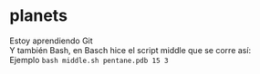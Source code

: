 # planets  
Estoy aprendiendo Git  
Y también Bash, en Basch hice el script middle que se corre así:  
Ejemplo
`bash middle.sh pentane.pdb 15 3`
